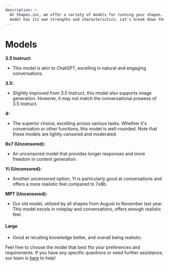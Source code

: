 ```yaml
---
description: >-
  At Shapes.inc, we offer a variety of models for running your shapes. Each
  model has its own strengths and characteristics. Let's break down the options:
---
```


# Models



**3.5 Instruct:**

* This model is akin to ChatGPT, excelling in natural and engaging conversations.

**3.5:**

* Slightly improved from 3.5 Instruct, this model also supports image generation. However, it may not match the conversational prowess of 3.5 Instruct.

**4:**

* The superior choice, excelling across various tasks. Whether it's conversation or other functions, this model is well-rounded. Note that these models are lightly censored and moderated.

**8x7 (Uncensored):**

* An uncensored model that provides longer responses and more freedom in content generation.

**Yi (Uncensored):**

* Another uncensored option, Yi is particularly good at conversations and offers a more realistic feel compared to 7x8b.

**MPT (Uncensored):**&#x20;

* Our old model, utilized by all shapes from August to November last year. This model excels in roleplay and conversations, offers enough realistic feel.

#### Large

* Good at recalling knowledge better, and overall being realistic.

Feel free to choose the model that best fits your preferences and requirements. If you have any specific questions or need further assistance, our team is [here](https://discord.gg/shapes) to help!
